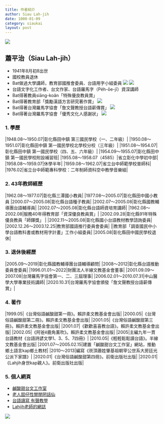 ```yaml
---
title: 作者紹介
author: Siau Lah-jih
date: 1000-01-09
category: siaukai
layout: post
---
```


![](../../too5/00/chokchia1.jpg)

## 蕭平治（Siau Lah-jih）

- 1941年8月初8出世 
- 國校教員退休
- Bat做過大學講師，教育部國推會委員、台語用字小組委員
![](../../too5/00/蕭平治20021226國推會委員1.jpg)
![](../../too5/00/2002-教育部國推會委員聘書2002.jpg)
- 台語文字化工作者、台文作家、台語羅馬字（Pe̍h-ōe-jī）資深講師
- Bat得著教員siāng-koân「特殊優良教員賞」
- Bat得著教育部「獎勵漢語方言研究著作賞」
![](../../too5/00/獎狀.jpg)
- Bat得著台灣羅馬字協會「詹文聲教授台語薪傳賞」
![](../../too5/00/詹文聲教授台語薪傳賞.jpg)
- Bat得著台灣羅馬字協會「優秀文化人感謝狀」
![](../../too5/00/台羅會賞狀.jpg)

### 1. 學歷

|1948.08～1950.07|彰化縣田中鎮 第三國民學校（一、二年級）|
|1950.08～1951.07|彰化縣田中鎮 第一國民學校北學校分校（三年級）|
|1951.08～1954.07|彰化縣田中鎮 第一國民學校（四、五、六年級）|
|1954.09～1955.07|彰化縣田中鎮 第一國民學校附設補習班|
|1955.08～1958.07（4585）|省立彰化中學初中部|
|1958.08～1959.07|休學半年|
|1959.08～1962.07|省立台中師範學校普師科|
|1976.02|省立台中師範專科學校：二年制師資科空中教學音樂組|

### 2. 43年教師經歷

|1962.08～1977.07|彰化縣三潭國小教員|
|1977.08～2005.07|彰化縣田中國小教員
|2000.07～2005.08|彰化縣台語種子教員|
|2002.07～2005.08|彰化縣國教輔導團台語輔導員|
|2002.07～2005.08|彰化縣台語師資培育講師|
|1962.08～2002.08|服務40年得教育部「資深優良教員賞」|
|2002.09.28|彰化縣91年特殊優良教員「師鐸獎」 |
|2002.11～2005.08|彰化縣國小台語教材教學諮詢委員|
|2002.12.26～2003.12.25|教育部國語推行委員會委員|
||教育部「調查國民中小學台語教科書或教材用字計畫」工作小組委員|
|2005.08|彰化縣田中國民學校退休|

### 3. 退休後經歷

|2005.09～2019|彰化縣國教輔導團台語輔導顧問|
|2008～2012|彰化縣台語推動委員會委員|
|1996.01.01～2022|財團法人半線文教基金會董事|
|2001.09.09～2007.08|台灣羅馬字協會第一、二、三屆理事|
|2006.02.01～2010.07.31|中山醫學大學專業技術講師|
|2020.10.31|台灣羅馬字協會頒發「詹文聲教授台語薪傳賞」|

### 4. 著作

|1999.05|《台灣俗語鹹酸甜第一冊》。賴許柔文教基金會出版|
|2000.05|《台灣俗語鹹酸甜第二冊》。賴許柔文教基金會出版|
|2001.05|《台灣俗語鹹酸甜第三冊》。賴許柔文教基金會出版|
|2001.07|《歡歡喜喜教台語》。賴許柔文教基金會出版|
|2002.05|《阿爸ê鹿角薰吹》。賴許柔文教基金會出版|
|2005|主編九年一貫台語教材《台語詩諺文學1、3、5、7四冊》|
|2010.05|《輕輕鬆鬆讀台語》。半線文教基金會出版|
|2001.07～2005.02.15|建置「鹹酸甜台文工作室」網站，推動鄉土語言kap鄉土教材|
|2010～2013|編寫《崁頂蕭姓肇基祖朝宰公世系大房廷光公派下家譜》|
|2020.01|《台灣俗語鹹酸甜第四冊》。前衛出版社出版|
|2020.01|《Lahjih身世kap親人》。前衛出版社出版|

### 5. 個人網頁

- [鹹酸甜台文工作室](http://blog.xuite.net/kouhua/kiamsngtinn)
- [老人囡仔性閒閒罔話仙](http://chhantionglang.blogspot.com/)
- [台語讀寫 有聲教學](http://tiantionglang.blogspot.com/)
- [Lahjih老師的網誌](http://blog.xuite.net/kouhua/lahjih)

![](../../too5/00/chokchia2.jpg)
